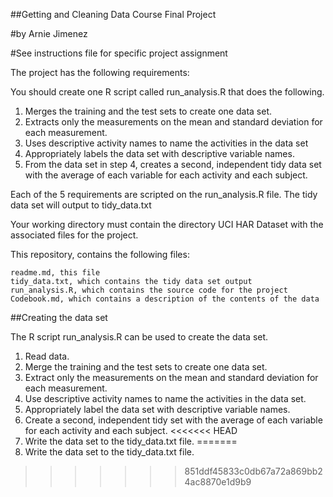 
##Getting and Cleaning Data Course Final Project

#by Arnie Jimenez

#See instructions file for specific project assignment

The project has the following requirements:

You should create one R script called run_analysis.R that does the following.

1. Merges the training and the test sets to create one data set.
2. Extracts only the measurements on the mean and standard deviation for each measurement.
3. Uses descriptive activity names to name the activities in the data set
4. Appropriately labels the data set with descriptive variable names.
5. From the data set in step 4, creates a second, independent tidy data set with the average of each variable for each activity and each subject.

Each of the 5 requirements are scripted on the run_analysis.R file. The tidy data set will output to tidy_data.txt

Your working directory must contain the directory UCI HAR Dataset with the associated files for the project.

This repository, contains the following files:

    readme.md, this file
    tidy_data.txt, which contains the tidy data set output
    run_analysis.R, which contains the source code for the project
    Codebook.md, which contains a description of the contents of the data
    
##Creating the data set

The R script run_analysis.R can be used to create the data set.


1. Read data.
2. Merge the training and the test sets to create one data set.
3. Extract only the measurements on the mean and standard deviation for each measurement.
4. Use descriptive activity names to name the activities in the data set.
5. Appropriately label the data set with descriptive variable names.
6. Create a second, independent tidy set with the average of each variable for each activity and each subject.
<<<<<<< HEAD
7. Write the data set to the tidy_data.txt file.
=======
7. Write the data set to the tidy_data.txt file.
>>>>>>> 851ddf45833c0db67a72a869bb24ac8870e1d9b9
